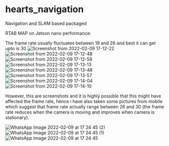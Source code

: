 # hearts_navigation
Navigation and SLAM based packaged

RTAB MAP on Jetson nano performance: 

The frame rate usually fluctuates between 19 and 26 and best it can get upto is 30 ![Screenshot from 2022-02-09 17-12-22](https://user-images.githubusercontent.com/50763982/153254156-09447f53-7e2d-43d8-89e4-9935942dd0f3.png)
![Screenshot from 2022-02-09 17-12-48](https://user-images.githubusercontent.com/50763982/153254181-3aea52a3-00ff-4d66-9903-8ed422c98ad4.png)
![Screenshot from 2022-02-09 17-12-58](https://user-images.githubusercontent.com/50763982/153254190-460ff78d-f592-4e6c-995c-636b09b4f3c1.png)
![Screenshot from 2022-02-09 17-13-13](https://user-images.githubusercontent.com/50763982/153254193-1a1f8318-372a-4b1c-968a-eb2450a584a7.png)
![Screenshot from 2022-02-09 17-13-48](https://user-images.githubusercontent.com/50763982/153254198-31bfd1dd-a818-4a16-b116-7736e9161776.png)
![Screenshot from 2022-02-09 17-13-57](https://user-images.githubusercontent.com/50763982/153254202-6f684f35-8e13-41b2-a839-870890fd1267.png)
![Screenshot from 2022-02-09 17-14-04](https://user-images.githubusercontent.com/50763982/153254207-acfb789a-c69d-494c-937b-b4cda4b51a39.png)
![Screenshot from 2022-02-09 17-14-10](https://user-images.githubusercontent.com/50763982/153254217-3da02c81-3b26-41c8-abd3-4ad1c22307a8.png)


However, this are screenshots and it is highly possible that this might have affected the frame rate, hence i have also taken some pictures from mobile which suggest that frame rate actually range between 26 and 30 (the frame rate reduces when the camera is moving and improves when camera is stationary). 

![WhatsApp Image 2022-02-09 at 17 24 45 (2)](https://user-images.githubusercontent.com/50763982/153255968-09a365f3-4502-4649-b500-9fd764688fe4.jpeg)
![WhatsApp Image 2022-02-09 at 17 24 45 (1)](https://user-images.githubusercontent.com/50763982/153256130-ae73258f-c2f6-486b-b885-498516c64437.jpeg)
![WhatsApp Image 2022-02-09 at 17 24 45](https://user-images.githubusercontent.com/50763982/153256157-3225d42e-b0d1-4ebe-97c6-9c7783624a96.jpeg)

